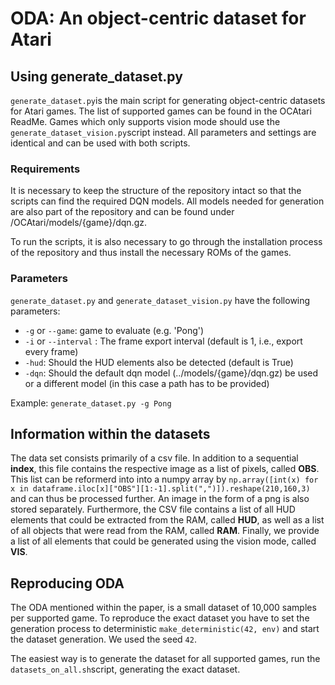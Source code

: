 # ODA: An object-centric dataset for Atari

## Using generate_dataset.py
`generate_dataset.py`is the main script for generating object-centric datasets for Atari games. The list of supported games can be found in the OCAtari ReadMe. Games which only supports vision mode should use the `generate_dataset_vision.py`script instead. All parameters and settings are identical and can be used with both scripts.


### Requirements
It is necessary to keep the structure of the repository intact so that the scripts can find the required DQN models. All models needed for generation are also part of the repository and can be found under /OCAtari/models/{game}/dqn.gz.

To run the scripts, it is also necessary to go through the installation process of the repository and thus install the necessary ROMs of the games.

### Parameters
`generate_dataset.py` and `generate_dataset_vision.py` have the following parameters:

* `-g` or `--game`: game to evaluate (e.g. 'Pong')
* `-i` or `--interval` : The frame export interval (default is 1, i.e., export every frame)
* `-hud`: Should the HUD elements also be detected (default is True)
* `-dqn`: Should the default dqn model (../models/{game}/dqn.gz) be used or a different model (in this case a path has to be provided)

Example: `generate_dataset.py -g Pong`


## Information within the datasets
The data set consists primarily of a csv file. In addition to a sequential **index**, this file contains the respective image as a list of pixels, called **OBS**. This list can be reformerd into into a numpy array by
`np.array([int(x) for x in dataframe.iloc[x]["OBS"][1:-1].split(",")]).reshape(210,160,3)`
and can thus be processed further. An image in the form of a png is also stored separately. Furthermore, the CSV file contains a list of all HUD elements that could be extracted from the RAM, called **HUD**, as well as a list of all objects that were read from the RAM, called **RAM**. Finally, we provide a list of all elements that could be generated using the vision mode, called **VIS**.


## Reproducing ODA
The ODA mentioned within the paper, is a small dataset of 10,000 samples per supported game. To reproduce the exact dataset you have to set the generation process to deterministic `make_deterministic(42, env)` and start the dataset generation. We used the seed `42`.

The easiest way is to generate the dataset for all supported games, run the `datasets_on_all.sh`script, generating the exact dataset.
